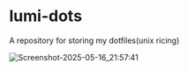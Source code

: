 # lumi-dots
A repository for storing my dotfiles(unix ricing)

![Screenshot-2025-05-16_21:57:41](https://github.com/user-attachments/assets/6b4d3c83-489b-4b6f-b6c1-8f84ef67e4c8)
